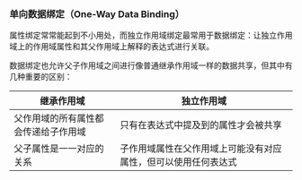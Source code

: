 ### 单向数据绑定（One-Way Data Binding）

属性绑定常常能起到不小用处，而独立作用域绑定最常用于数据绑定：让独立作用域上的作用域属性和其父作用域上解释的表达式进行关联。

数据绑定也允许父子作用域之间进行像普通继承作用域一样的数据共享，但其中有几种重要的区别：

|继承作用域|独立作用域|
|--|--|
|父作用域的所有属性都会传递给子作用域|只有在表达式中提及到的属性才会被共享|
|父子属性是一一对应的关系|子作用域属性在父作用域上可能没有对应属性，但可以使用任何表达式|